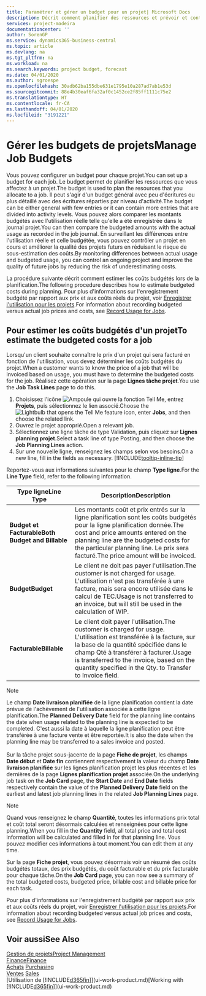 ```yaml
---
title: Paramétrer et gérer un budget pour un projet| Microsoft Docs
description: Décrit comment planifier des ressources et prévoir et contrôler les coûts d'un projet en définissant un budget pour chaque projet.
services: project-madeira
documentationcenter: ''
author: SorenGP
ms.service: dynamics365-business-central
ms.topic: article
ms.devlang: na
ms.tgt_pltfrm: na
ms.workload: na
ms.search.keywords: project budget, forecast
ms.date: 04/01/2020
ms.author: sgroespe
ms.openlocfilehash: 30adb62ba155dbe631e1795e10a287ad7ab1e53d
ms.sourcegitcommit: 88e4b30eaf6fa32af0c1452ce2f85ff1111c75e2
ms.translationtype: HT
ms.contentlocale: fr-CA
ms.lasthandoff: 04/01/2020
ms.locfileid: "3191221"
---
```

# <a name="manage-job-budgets"></a><span data-ttu-id="9e51a-103">Gérer les budgets de projets</span><span class="sxs-lookup"><span data-stu-id="9e51a-103">Manage Job Budgets</span></span>
<span data-ttu-id="9e51a-104">Vous pouvez configurer un budget pour chaque projet.</span><span class="sxs-lookup"><span data-stu-id="9e51a-104">You can set up a budget for each job.</span></span> <span data-ttu-id="9e51a-105">Le budget permet de planifier les ressources que vous affectez à un projet.</span><span class="sxs-lookup"><span data-stu-id="9e51a-105">The budget is used to plan the resources that you allocate to a job.</span></span> <span data-ttu-id="9e51a-106">Il peut s'agir d'un budget général avec peu d'écritures ou plus détaillé avec des écritures réparties par niveau d'activité.</span><span class="sxs-lookup"><span data-stu-id="9e51a-106">The budget can be either general with few entries or it can contain more entries that are divided into activity levels.</span></span> <span data-ttu-id="9e51a-107">Vous pouvez alors comparer les montants budgétés avec l'utilisation réelle telle qu'elle a été enregistrée dans le journal projet.</span><span class="sxs-lookup"><span data-stu-id="9e51a-107">You can then compare the budgeted amounts with the actual usage as recorded in the job journal.</span></span> <span data-ttu-id="9e51a-108">En surveillant les différences entre l'utilisation réelle et celle budgétée, vous pouvez contrôler un projet en cours et améliorer la qualité des projets futurs en réduisant le risque de sous-estimation des coûts.</span><span class="sxs-lookup"><span data-stu-id="9e51a-108">By monitoring differences between actual usage and budgeted usage, you can control an ongoing project and improve the quality of future jobs by reducing the risk of underestimating costs.</span></span>

<span data-ttu-id="9e51a-109">La procédure suivante décrit comment estimer les coûts budgétés lors de la planification.</span><span class="sxs-lookup"><span data-stu-id="9e51a-109">The following procedure describes how to estimate budgeted costs during planning.</span></span> <span data-ttu-id="9e51a-110">Pour plus d'informations sur l'enregistrement budgété par rapport aux prix et aux coûts réels du projet, voir [Enregistrer l'utilisation pour les projets](projects-how-record-job-usage.md).</span><span class="sxs-lookup"><span data-stu-id="9e51a-110">For information about recording budgeted versus actual job prices and costs, see [Record Usage for Jobs](projects-how-record-job-usage.md).</span></span>  

## <a name="to-estimate-the-budgeted-costs-for-a-job"></a><a name="JobBudgetCosts"></a> <span data-ttu-id="9e51a-111">Pour estimer les coûts budgétés d'un projet</span><span class="sxs-lookup"><span data-stu-id="9e51a-111">To estimate the budgeted costs for a job</span></span>
<span data-ttu-id="9e51a-112">Lorsqu'un client souhaite connaître le prix d'un projet qui sera facturé en fonction de l'utilisation, vous devez déterminer les coûts budgétés du projet.</span><span class="sxs-lookup"><span data-stu-id="9e51a-112">When a customer wants to know the price of a job that will be invoiced based on usage, you must have to determine the budgeted costs for the job.</span></span> <span data-ttu-id="9e51a-113">Réalisez cette opération sur la page **Lignes tâche projet**.</span><span class="sxs-lookup"><span data-stu-id="9e51a-113">You use the **Job Task Lines** page to do this.</span></span>

1. <span data-ttu-id="9e51a-114">Choisissez l'icône ![Ampoule qui ouvre la fonction Tell Me](media/ui-search/search_small.png "Dites-moi ce que vous voulez faire"), entrez **Projets**, puis sélectionnez le lien associé.</span><span class="sxs-lookup"><span data-stu-id="9e51a-114">Choose the ![Lightbulb that opens the Tell Me feature](media/ui-search/search_small.png "Tell me what you want to do") icon, enter **Jobs**, and then choose the related link.</span></span>  
2. <span data-ttu-id="9e51a-115">Ouvrez le projet approprié.</span><span class="sxs-lookup"><span data-stu-id="9e51a-115">Open a relevant job.</span></span>
3. <span data-ttu-id="9e51a-116">Sélectionnez une ligne tâche de type Validation, puis cliquez sur **Lignes planning projet**.</span><span class="sxs-lookup"><span data-stu-id="9e51a-116">Select a task line of type Posting, and then choose the **Job Planning Lines** action.</span></span>
4. <span data-ttu-id="9e51a-117">Sur une nouvelle ligne, renseignez les champs selon vos besoins.</span><span class="sxs-lookup"><span data-stu-id="9e51a-117">On a new line, fill in the fields as necessary.</span></span> [!INCLUDE[tooltip-inline-tip](includes/tooltip-inline-tip_md.md)]   

<span data-ttu-id="9e51a-118">Reportez-vous aux informations suivantes pour le champ **Type ligne**.</span><span class="sxs-lookup"><span data-stu-id="9e51a-118">For the **Line Type** field, refer to the following information.</span></span>  

| <span data-ttu-id="9e51a-119">Type ligne</span><span class="sxs-lookup"><span data-stu-id="9e51a-119">Line Type</span></span> | <span data-ttu-id="9e51a-120">Description</span><span class="sxs-lookup"><span data-stu-id="9e51a-120">Description</span></span> |
| --- | --- |
| <span data-ttu-id="9e51a-121">**Budget et Facturable**</span><span class="sxs-lookup"><span data-stu-id="9e51a-121">**Both Budget and Billable**</span></span> |<span data-ttu-id="9e51a-122">Les montants coût et prix entrés sur la ligne planification sont les coûts budgétés pour la ligne planification donnée.</span><span class="sxs-lookup"><span data-stu-id="9e51a-122">The cost and price amounts entered on the planning line are the budgeted costs for the particular planning line.</span></span> <span data-ttu-id="9e51a-123">Le prix sera facturé.</span><span class="sxs-lookup"><span data-stu-id="9e51a-123">The price amount will be invoiced.</span></span> |
| <span data-ttu-id="9e51a-124">**Budget**</span><span class="sxs-lookup"><span data-stu-id="9e51a-124">**Budget**</span></span> |<span data-ttu-id="9e51a-125">Le client ne doit pas payer l'utilisation.</span><span class="sxs-lookup"><span data-stu-id="9e51a-125">The customer is not charged for usage.</span></span> <span data-ttu-id="9e51a-126">L'utilisation n'est pas transférée à une facture, mais sera encore utilisée dans le calcul de TEC.</span><span class="sxs-lookup"><span data-stu-id="9e51a-126">Usage is not transferred to an invoice, but will still be used in the calculation of WIP.</span></span> |
| <span data-ttu-id="9e51a-127">**Facturable**</span><span class="sxs-lookup"><span data-stu-id="9e51a-127">**Billable**</span></span> |<span data-ttu-id="9e51a-128">Le client doit payer l'utilisation.</span><span class="sxs-lookup"><span data-stu-id="9e51a-128">The customer is charged for usage.</span></span> <span data-ttu-id="9e51a-129">L'utilisation est transférée à la facture, sur la base de la quantité spécifiée dans le champ Qté à transférer à facturer.</span><span class="sxs-lookup"><span data-stu-id="9e51a-129">Usage is transferred to the invoice, based on the quantity specified in the Qty. to Transfer to Invoice field.</span></span> |

> [!NOTE]  
> <span data-ttu-id="9e51a-130">Le champ **Date livraison planifiée** de la ligne planification contient la date prévue de l'achèvement de l'utilisation associée à cette ligne planification.</span><span class="sxs-lookup"><span data-stu-id="9e51a-130">The **Planned Delivery Date** field for the planning line contains the date when usage related to the planning line is expected to be completed.</span></span> <span data-ttu-id="9e51a-131">C'est aussi la date à laquelle la ligne planification peut être transférée à une facture vente et être reportée.</span><span class="sxs-lookup"><span data-stu-id="9e51a-131">It is also the date when the planning line may be transferred to a sales invoice and posted.</span></span> <br /><br /> <span data-ttu-id="9e51a-132">Sur la tâche projet sous-jacente de la page **Fiche de projet**, les champs **Date début** et **Date fin** contiennent respectivement la valeur du champ **Date livraison planifiée** sur les lignes planification projet les plus récentes et les dernières de la page **Lignes planification projet** associée.</span><span class="sxs-lookup"><span data-stu-id="9e51a-132">On the underlying job task on the **Job Card** page, the **Start Date** and **End Date** fields respectively contain the value of the **Planned Delivery Date** field on the earliest and latest job planning lines in the related **Job Planning Lines** page.</span></span>

> [!NOTE]  
>   <span data-ttu-id="9e51a-133">Quand vous renseignez le champ **Quantité**, toutes les informations prix total et coût total seront désormais calculées et renseignées pour cette ligne planning.</span><span class="sxs-lookup"><span data-stu-id="9e51a-133">When you fill in the **Quantity** field, all total price and total cost information will be calculated and filled in for that planning line.</span></span> <span data-ttu-id="9e51a-134">Vous pouvez modifier ces informations à tout moment.</span><span class="sxs-lookup"><span data-stu-id="9e51a-134">You can edit them at any time.</span></span>

<span data-ttu-id="9e51a-135">Sur la page **Fiche projet**, vous pouvez désormais voir un résumé des coûts budgétés totaux, des prix budgétés, du coût facturable et du prix facturable pour chaque tâche.</span><span class="sxs-lookup"><span data-stu-id="9e51a-135">On the **Job Card** page, you can now see a summary of the total budgeted costs, budgeted price, billable cost and billable price for each task.</span></span>

<span data-ttu-id="9e51a-136">Pour plus d'informations sur l'enregistrement budgété par rapport aux prix et aux coûts réels du projet, voir [Enregistrer l'utilisation pour les projets](projects-how-record-job-usage.md).</span><span class="sxs-lookup"><span data-stu-id="9e51a-136">For information about recording budgeted versus actual job prices and costs, see [Record Usage for Jobs](projects-how-record-job-usage.md).</span></span>

## <a name="see-also"></a><span data-ttu-id="9e51a-137">Voir aussi</span><span class="sxs-lookup"><span data-stu-id="9e51a-137">See Also</span></span>
[<span data-ttu-id="9e51a-138">Gestion de projets</span><span class="sxs-lookup"><span data-stu-id="9e51a-138">Project Management</span></span>](projects-manage-projects.md)  
[<span data-ttu-id="9e51a-139">Finance</span><span class="sxs-lookup"><span data-stu-id="9e51a-139">Finance</span></span>](finance.md)  
<span data-ttu-id="9e51a-140">[Achats](purchasing-manage-purchasing.md)       </span><span class="sxs-lookup"><span data-stu-id="9e51a-140">[Purchasing](purchasing-manage-purchasing.md)       </span></span>  
<span data-ttu-id="9e51a-141">[Ventes](sales-manage-sales.md)    </span><span class="sxs-lookup"><span data-stu-id="9e51a-141">[Sales](sales-manage-sales.md)    </span></span>  
<span data-ttu-id="9e51a-142">[Utilisation de [!INCLUDE[d365fin](includes/d365fin_md.md)]](ui-work-product.md)</span><span class="sxs-lookup"><span data-stu-id="9e51a-142">[Working with [!INCLUDE[d365fin](includes/d365fin_md.md)]](ui-work-product.md)</span></span>  
